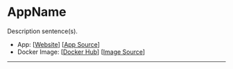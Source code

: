 # AppName

Description sentence(s).

- App: [[Website](http://apps-website)] [[App Source](http://github-for-the-app)]
- Docker Image: [[Docker Hub](https://hub.docker.com/)] [[Image Source](http://github-for-the-image)]

---

